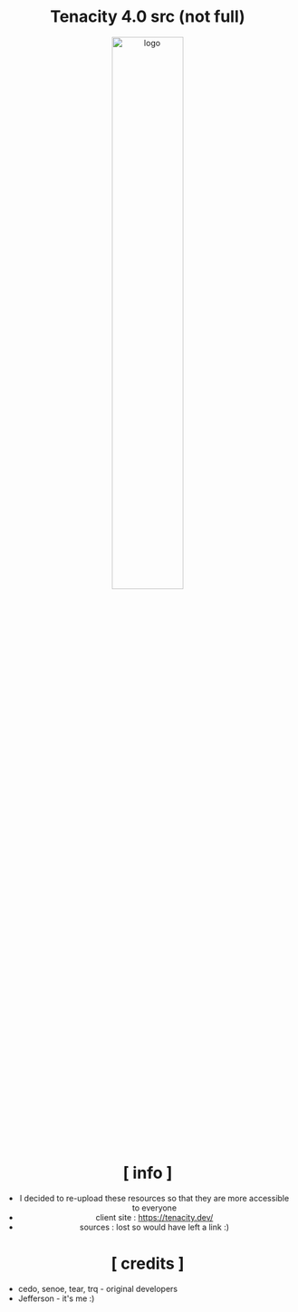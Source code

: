 <div align="center">

# Tenacity 4.0 src (not full)

<img src="https://media.discordapp.net/attachments/936595673879556138/956925048738951178/image.png?width=600&height=650" alt="logo" width="50%" />
  

# [ info ]

+ I decided to re-upload these resources so that they are more accessible to everyone
+ client site : https://tenacity.dev/
+ sources : lost so would have left a link :)

# [ credits ]

</div>

+ cedo, senoe, tear, trq - original developers
+ Jefferson - it's me :)
